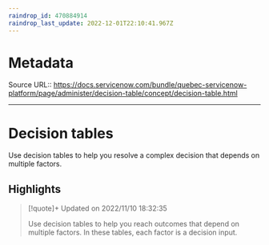 ```yaml
---
raindrop_id: 470884914
raindrop_last_update: 2022-12-01T22:10:41.967Z
---
```


# Metadata
Source URL:: https://docs.servicenow.com/bundle/quebec-servicenow-platform/page/administer/decision-table/concept/decision-table.html


---
# Decision tables

Use decision tables to help you resolve a complex decision that depends on multiple factors.

## Highlights

> [!quote]+ Updated on 2022/11/10 18:32:35
>
> Use decision tables to help you reach outcomes that depend on multiple factors. In these
>   tables, each factor is a decision input.
